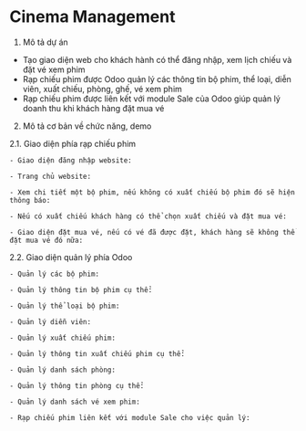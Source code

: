 # Cinema Management
1. Mô tả dự án
- Tạo giao diện web cho khách hành có thể đăng nhập, xem lịch chiếu và đặt vé xem phim
- Rạp chiếu phim được Odoo quản lý các thông tin bộ phim, thể loại, diễn viên, xuất chiếu, phòng, ghế, vé xem phim
- Rạp chiếu phim được liên kết với module Sale của Odoo giúp quản lý doanh thu khi khách hàng đặt mua vé
2. Mô tả cơ bản về chức năng, demo
  
  2.1. Giao diện phía rạp chiếu phim
  
    - Giao diện đăng nhập website:

    - Trang chủ website:
      
    - Xem chi tiết một bộ phim, nếu không có xuất chiếu bộ phim đó sẽ hiện thông báo:

    - Nếu có xuất chiếu khách hàng có thể chọn xuất chiếu và đặt mua vé:

    - Giao diện đặt mua vé, nếu có vé đã được đặt, khách hàng sẽ không thể đặt mua vé đó nữa:
      

  2.2. Giao diện quản lý phía Odoo
    
    - Quản lý các bộ phim:
     
    - Quản lý thông tin bộ phim cụ thể:
      
    - Quản lý thể loại bộ phim:
      
    - Quản lý diễn viên:
      
    - Quản lý xuất chiếu phim:
      
    - Quản lý thông tin xuất chiếu phim cụ thể:
  
    - Quản lý danh sách phòng:

    - Quản lý thông tin phòng cụ thể:
   
    - Quản lý danh sách vé xem phim:

    - Rạp chiếu phim liên kết với module Sale cho việc quản lý:
     
